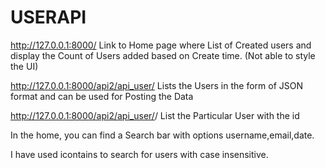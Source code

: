 # USERAPI


http://127.0.0.1:8000/
Link to Home page where List of Created users and display the Count of Users added based on Create time. (Not able to style the UI)


http://127.0.0.1:8000/api2/api_user/
Lists the Users in the form of JSON format and can be used for Posting the Data

http://127.0.0.1:8000/api2/api_user/<id>/
List the Particular User with the id


In the home, you can find a Search bar with options username,email,date.

I have used icontains to search for users with case insensitive.
